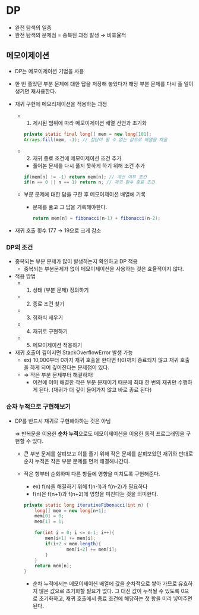 # DP

- 완전 탐색의 일종
- 완전 탐색의 문제점 = 중복된 과정 발생 → 비효율적

## 메모이제이션

- DP는 메모이제이션 기법을 사용
- 한 번 풀었던 부분 문제에 대한 답을 저장해 놓았다가 해당 부분 문제를 다시 풀 일이 생기면 재사용한다.
- 재귀 구현에 메모리제이션을 적용하는 과정
    - 1) 제시된 범위에 따라 메모이제이션 배열 선언과 초기화

      ```java
      private static final long[] mem = new long[101];
      Arrays.fill(mem, -1); // 정답이 될 수 없는 값으로 배열을 채움 
      ```

    - 2) 재귀 종료 조건에 메모이제이션 조건 추가
        - 풀어본 문제를 다시 풀지 못하게 하기 위해 조건 추가

      ```java
      if(mem[n] != -1) return mem[n]; // 계산 여부 조건 
      if(n == 0 || n == 1) return n; // 재귀 함수 종료 조건 
      ```

    - 부문 문제에 대한 답을 구한 후 메모이제이션 배열에 기록
        - 문제를 풀고 그 답을 기록해야한다.

            ```java
            return mem[n] = fibonacci(n-1) + fibonacci(n-2);
            ```

- 재귀 호출 횟수 177 → 19으로 크게 감소

### DP의 조건

- 중복되는 부분 문제가 많이 발생하는지 확인하고 DP 적용
    - 중복되는 부분문제가 없이 메모이제이션을 사용하는 것은 효율적이지 않다.
- 적용 방법
    - 1) 상태 (부분 문제) 정의하기
    - 2) 종료 조건 찾기
    - 3) 점화식 세우기
    - 4) 재귀로 구현하기
    - 5) 메모이제이션 적용하기
- 재귀 호출이 깊어지면 StackOverflowError 발생 가능
    - ex) 10,000부터 0까지 재귀 호출을 한다면 f(0)까지 종료되지 않고 재귀 호출을 하게 되어 깊어진다는 문제점이 있다.
    - ⇒ 작은 부분 문제부터 해결하자!
        - 이전에 이미 해결한 작은 부분 문제이기 때문에 최대 한 번의 재귀만 수행하게 된다. (재귀가 더 깊이 들어가지 않고 바로 종료 된다)

### 순차 누적으로 구현해보기

- DP를 반드시 재귀로 구현해야하는 것은 아님

  ⇒ 반복문을 이용한 **순차 누적**으로도 메모이제이션을 이용한 동적 프로그래밍을 구현할 수 있다.

    - 큰 부분 문제를 살펴보고 이를 풀기 위해 작은 문제를 살펴보았던 재귀와 반대로 순차 누적은 작은 부분 문제를 먼저 해결해나간다.
    - 작은 항부터 순회하며 다른 항들에 영향을 미치도록 구현해준다.
        - ex) f(n)을 해결하기 위해 f(n-1)과 f(n-2)가 필요하다
        - f(n)은 f(n+1)과 f(n+2)에 영향을 미친다는 것을 의미한다.

        ```java
        private static long iterativeFibonacci(int n) {
        	long[] mem = new long[n+1];
        	mem[0] = 0;
        	mem[1] = 1;
        	
        	for(int i = 0; i <= n-1; i++){
        		mem[i+1] += mem[i];
        		if(i+2 < mem.length){
        				mem[i+2] += mem[i];
        		}
        	}
        	return mem[n];
        }
        ```

        - 순차 누적에서는 메모이제이션 배열에 값을 순차적으로 쌓아 가므로 유효하지 않은 값으로 초기화할 필요가 없다. 그 대신 값이 누적될 수 있도록 0으로 초기화하고, 재귀 호출에서 종료 조건에 해당하는 첫 항을 미리 넣어주면 된다.